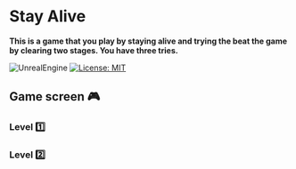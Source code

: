 # Stay Alive

**This is a game that you play by staying alive and trying the beat the game by clearing two stages. You have three tries.**

![UnrealEngine](https://img.shields.io/badge/UnrealEngine-5.0.3-6db33f?logo=UnrealEngine&style=flat)
[![License: MIT](https://img.shields.io/badge/License-MIT-blue.svg)](LICENSE)

## Game screen 🎮
### Level 1️⃣


### Level 2️⃣


